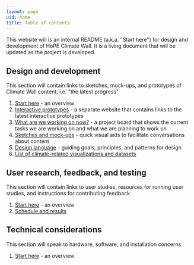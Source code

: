 ```yaml
---
layout: page
uid: home
title: Table of contents
---
```


This website will is an internal README (a.k.a. "Start here") for design and development of HoPE Climate Wall. It is a living document that will be updated as the project is developed.

## Design and development

This section will contain links to sketches, mock-ups, and prototypes of Climate Wall content, i.e. "the latest progress"

1. [Start here](design/README.html) - an overview
2. [Interactive prototypes](https://beefoo.github.io/climate-lab/) - a separate website that contains links to the latest interactive prototypes
3. [What are we working on now?](https://github.com/beefoo/climate-lab/projects/1) - a project board that shows the current tasks we are working on and what we are planning to work on
4. [Sketches and mock-ups](design/sketches.html) - quick visual aids to facilitate conversations about content
5. [Design language](design/language.html) - guiding goals, principles, and patterns for design
6. [List of climate-related visualizations and datasets](https://docs.google.com/document/d/1ESWwqXG4BXQTzJHK8P25ylZJd_dcMmUPbWRqFpiUbJ0/edit)

## User research, feedback, and testing

This section will contain links to user studies, resources for running user studies, and instructions for contributing feedback

1. [Start here](research/README.html) - an overview
2. [Schedule and results](research/studies.html)

## Technical considerations

This section will speak to hardware, software, and installation concerns

1. [Start here](tech/README.html) - an overview
